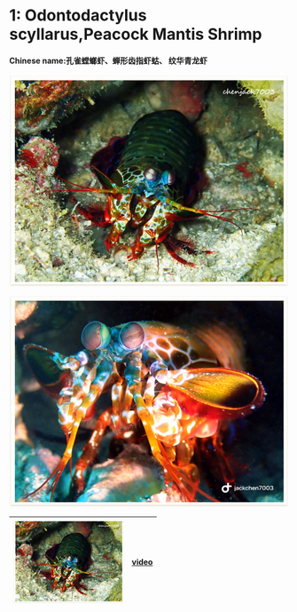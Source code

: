 # 1: Odontodactylus scyllarus,Peacock Mantis Shrimp

#### Chinese name:孔雀螳螂虾、蝉形齿指虾蛄、 纹华青龙虾

![](../../.gitbook/assets/peacock-mantis-shrimp.jpg)

![](../../.gitbook/assets/peacock-mantis-shrimp3.jpg)

| ![](../../.gitbook/assets/small-peacock-mantis-shrimp.jpg)  | [video](https://drive.google.com/open?id=1dALbRqHtYT4_acKqqznWrRCxqrzkRwoS) |
| :---: | :---: |


